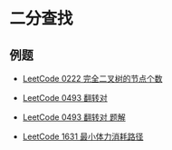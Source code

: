 # 二分查找

## 例题

- [LeetCode 0222 完全二叉树的节点个数](leetcode_0222/leetcode_0222.md)

- [LeetCode 0493 翻转对](https://leetcode-cn.com/problems/reverse-pairs/)

- [LeetCode 0493 翻转对 题解](https://leetcode-cn.com/problems/reverse-pairs/solution/leetcode-0493-fan-zhuan-dui-by-windmill-knight/)

- [LeetCode 1631 最小体力消耗路径](https://leetcode-cn.com/problems/path-with-minimum-effort/)
